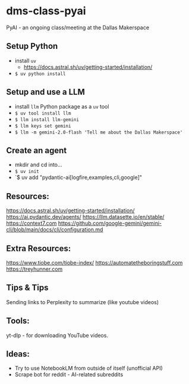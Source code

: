 # dms-class-pyai
PyAI - an ongoing class/meeting at the Dallas Makerspace

## Setup Python
- install `uv`
  - https://docs.astral.sh/uv/getting-started/installation/
- `$ uv python install`

## Setup and use a LLM
- install `llm` Python package as a `uv` tool
- `$ uv tool install llm`
- `$ llm install llm-gemini`
- `$ llm keys set gemini`
- `$ llm -m gemini-2.0-flash 'Tell me about the Dallas Makerspace'`

## Create an agent
- mkdir and cd into...
- `$ uv init`
- `$ uv add "pydantic-ai[logfire,examples,cli,google]"

## Resources:
https://docs.astral.sh/uv/getting-started/installation/
https://ai.pydantic.dev/agents/
https://llm.datasette.io/en/stable/
https://context7.com
https://github.com/google-gemini/gemini-cli/blob/main/docs/cli/configuration.md

## Extra Resources:
https://www.tiobe.com/tiobe-index/
https://automatetheboringstuff.com
https://treyhunner.com

## Tips & Tips
Sending links to Perplexity to summarize (like youtube videos)

## Tools:
yt-dlp - for downloading YouTube videos.

## Ideas:
- Try to use NotebookLM from outside of itself (unofficial API)
- Scrape bot for reddit - AI-related subreddits
